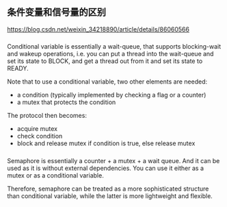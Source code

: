 ## 条件变量和信号量的区别
https://blog.csdn.net/weixin_34218890/article/details/86060566
#####
Conditional variable is essentially a wait-queue, that supports blocking-wait and wakeup operations, i.e. you can put a thread into the wait-queue and set its state to BLOCK, and get a thread out from it and set its state to READY.  
  
Note that to use a conditional variable, two other elements are needed:    
* a condition (typically implemented by checking a flag or a counter)
* a mutex that protects the condition

The protocol then becomes:  
* acquire mutex
* check condition
* block and release mutex if condition is true, else release mutex
#####
Semaphore is essentially a counter + a mutex + a wait queue. And it can be used as it is without external dependencies. You can use it either as a mutex or as a conditional variable.  

Therefore, semaphore can be treated as a more sophisticated structure than conditional variable, while the latter is more lightweight and flexible.